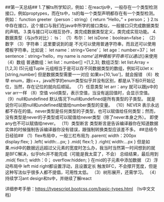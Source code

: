 ##第一天总结##
    1.了解ts所学知识，例如：在reactjs中，一般存在一个类型检测接口，例如proptypes，而在ts中，ts的每一个类型声明都存在有一个类型检测。
    例如：
    function greeter（person：string）{
            return “Hello，” + person；
    }
    2.ts中存在接口，这个接口与我们在java中所学的接口类似，一般接口只完成数据类型的声明。
    3.类与接口可以相互协作，类完成数据类型定义，类完成实现功能。
    4.数据类型（与js作对比）：
    ts：
    （1）布尔： let isDone：boolean=false；
    （2）数字
    （3）字符串：这里要说到的是
    不光可以使用普通字符串，而且还可以使用模板字符串，比如说：
    let name：string=‘Gene’；
    let age：number=37；
    let sentence：string=‘hello，my name is ${name}’
    这种模板字符串可以通过${}来使用
    （4）数组
    普通数组：let list：number[] =[1,2,3];
    数组泛型: let list:Array<number> = [1,2,3]
    (5)元组Tuple
    元组相当于是可以存不同数据类型的数组，例如可以let x:[string,number]
    但是数据类型需要一一对应   如果x=[10,'luo']，就会报错
    （6）枚举
    enum，跟c++，java所学的enum类型似乎并没有区别，都是从下标0开始记位，当然，存在记位的就向后顺延。
    （7）任意类型
    let arr：any
    就可以跟js中的var arr一样
    （8）空值
    void类型，表示空值，当没有返回值时，会显示空值。
    （9）null和undefined
    默认情况下null和undefined是所有类型的子类型。 就是说你可以把null和undefined赋值给number类型的变量。
    （10）NEVER
    表示永远都不存在的值。never类型是任何类型的子类型，也可以赋值给任何类型；然而，没有类型是never的子类型或可以赋值给never类型（除了never本身之外）。
    即使any也不可以赋值给never。
    （11）类型断言
    类型断言是告诉编译器你在知道数据实体的时候强制告诉编译器你没有错误，跟强制转换类型应该差不多。
##总结今日经验##
    （1）flex布局中，一般三栏布局为
    .parent{
        width：200px
        display:flex;
    }
    .left{
         width:...px;
    }
    .mid{
        flex:1;
    }
    .right{
        width:...px
    }
        但是如果.mid中的数据远远超过父元素的宽度时怎么办，我当时当然第一时间想到的就是BFC解决，似乎bfc并不能完成（可能是我太菜了，不会）
    总结结果，最后用到
    .mid{
        flex:!;
        width：0；
        overflow:hidden;
    }
    在mid的子元素中添加数据
    （2）浮动布局中 left mid right都设置浮动，且设置定长  触发BFC，不会撑开宽度，但是这种写法似乎很多人都不提倡，可用性太低。
    （3）树形展开，还需学习。
    （4）持续学习ant design和ts中，并继续了解react

详细参考手册：https://typescript.bootcss.com/basic-types.html （ts中文文档）

